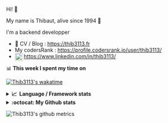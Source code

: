 Hi! 👋

My name is Thibaut, alive since 1994 🍷

I'm a backend developper

-   📝 CV / Blog : https://thib3113.fr
-   My codersRank : https://profile.codersrank.io/user/thib3113/
-   <a href="https://www.linkedin.com/in/thib3113/"><img align="left" alt="Thib3113's Linkedin" width="21px" src="https://img.icons8.com/color/48/linkedin.png" /></a> https://www.linkedin.com/in/thib3113/

📊 **This week I spent my time on**

[![Thib3113's wakatime](https://github-readme-stats.vercel.app/api/wakatime?username=thib3113&layout=default&theme=dracula&langs_count=6&hide_title=true&hide_border=true)](https://wakatime.com/@thib3113)

<details>
  <summary><b>📈&nbsp;&nbsp;Language&nbsp;/&nbsp;Framework stats</b></summary>
  <br/>  
  <a href='https://profile.codersrank.io/user/thib3113/'>
  <img src='http://cr-skills-chart-widget.azurewebsites.net/api/api?username=thib3113&padding=30&skills=php,batchfile,javascript,less,mysql,reactjs,scss,shell,typescript,vue'>
  </a>
</details>

<details>
  <summary><b>:octocat: My Github stats</b></summary>
  <br/>  
  
  <img src="https://github-readme-stats.vercel.app/api?username=thib3113&theme=dracula&show_icons=true&" alt="Thib3113's GitHub stats" />

<!--START_SECTION:activity-->

1. 🚀 Published release [v1.5.0 - UnifiOS 3.2+ support](https://github.com/thib3113/unifi-blockips-srv/releases/tag/v1.5.0) in [thib3113/unifi-blockips-srv](https://github.com/thib3113/unifi-blockips-srv)
2. 🎉 Merged PR [#369](https://github.com/thib3113/unifi-blockips-srv/pull/369) in [thib3113/unifi-blockips-srv](https://github.com/thib3113/unifi-blockips-srv)
3. 💪 Opened PR [#369](https://github.com/thib3113/unifi-blockips-srv/pull/369) in [thib3113/unifi-blockips-srv](https://github.com/thib3113/unifi-blockips-srv)
4. 🎉 Merged PR [#368](https://github.com/thib3113/unifi-blockips-srv/pull/368) in [thib3113/unifi-blockips-srv](https://github.com/thib3113/unifi-blockips-srv)
5. 💪 Opened PR [#368](https://github.com/thib3113/unifi-blockips-srv/pull/368) in [thib3113/unifi-blockips-srv](https://github.com/thib3113/unifi-blockips-srv)
 <!--END_SECTION:activity-->

</details>

![Thib3113's github metrics](https://gist.githubusercontent.com/thib3113/83a96e16f8bca103f1b0e376186c66ec/raw/github-metrics.svg)
